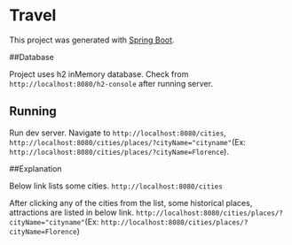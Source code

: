 # Travel

This project was generated with  [Spring Boot](https://start.spring.io/).

##Database

Project uses h2 inMemory database. Check from `http://localhost:8080/h2-console` after running server.

## Running

Run dev server. Navigate to `http://localhost:8080/cities`, `http://localhost:8080/cities/places/?cityName="cityname"`(Ex: `http://localhost:8080/cities/places/?cityName=Florence`). 

##Explanation

Below link lists some cities. 
`http://localhost:8080/cities`

After clicking any of the cities from the list, some historical places, attractions are listed in below link. 
`http://localhost:8080/cities/places/?cityName="cityname"`(Ex: `http://localhost:8080/cities/places/?cityName=Florence`)




